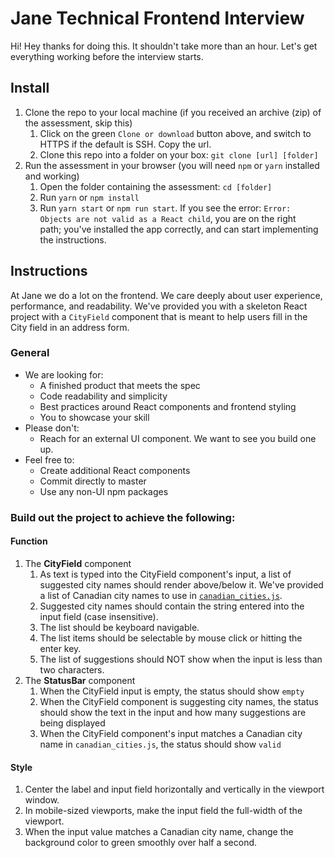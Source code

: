 # Jane Technical Frontend Interview

Hi! Hey thanks for doing this. It shouldn't take more than an hour. Let's get everything working before the interview starts.

## Install
1. Clone the repo to your local machine (if you received an archive (zip) of the assessment, skip this)
    1. Click on the green `Clone or download` button above, and switch to HTTPS if the default is SSH. Copy the url.
    2. Clone this repo into a folder on your box: `git clone [url] [folder]`
2. Run the assessment in your browser (you will need `npm` or `yarn` installed and working)
    1. Open the folder containing the assessment: `cd [folder]`
    2. Run `yarn` or `npm install`
    3. Run `yarn start` or `npm run start`. If you see the error: `Error: Objects are not valid as a React child`, you are on the right path; you've installed the app correctly, and can start implementing the instructions.

## Instructions
At Jane we do a lot on the frontend. We care deeply about user experience, performance, and readability. We've provided you with a skeleton React project with a `CityField` component that is meant to help users fill in the City field in an address form. 

### General
* We are looking for: 
   * A finished product that meets the spec
   * Code readability and simplicity
   * Best practices around React components and frontend styling
   * You to showcase your skill
* Please don't:
   * Reach for an external UI component. We want to see you build one up.
* Feel free to:
   * Create additional React components
   * Commit directly to master
   * Use any non-UI npm packages

### Build out the project to achieve the following:

#### Function
1. The **CityField** component
    1. As text is typed into the CityField component's input, a list of suggested city names should render above/below it. We've provided a list of Canadian city names to use in [`canadian_cities.js`](src/canadian_cities.js).
    2. Suggested city names should contain the string entered into the input field (case insensitive).
    3. The list should be keyboard navigable.
    4. The list items should be selectable by mouse click or hitting the enter key.
    5. The list of suggestions should NOT show when the input is less than two characters.
2. The **StatusBar** component
    1. When the CityField input is empty, the status should show `empty`
    2. When the CityField component is suggesting city names, the status should show the text in the input and how many suggestions are being displayed
    3. When the CityField component's input matches a Canadian city name in `canadian_cities.js`, the status should show `valid`
#### Style
1. Center the label and input field horizontally and vertically in the viewport window.
2. In mobile-sized viewports, make the input field the full-width of the viewport.
3. When the input value matches a Canadian city name, change the background color to green smoothly over half a second.
